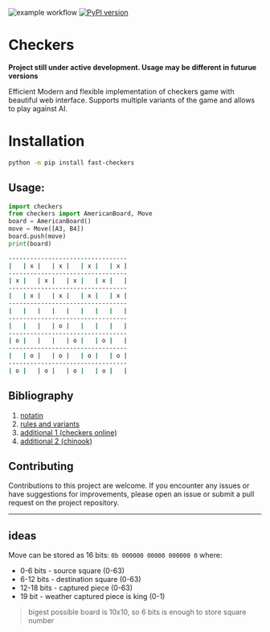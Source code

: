 ![example workflow](https://github.com/michalskibinski109/checkers/actions/workflows/python-app.yml/badge.svg)
[![PyPI version](https://badge.fury.io/py/fast_checkers.svg)](https://badge.fury.io/py/fast_checkers)

# Checkers 

__Project still under active development. Usage may be different in futurue versions__

Efficient Modern and flexible implementation of checkers game with beautiful web interface.
Supports multiple variants of the game and allows to play against AI.

# Installation

```bash
python -m pip install fast-checkers 
```

## Usage:

```python
import checkers
from checkers import AmericanBoard, Move 
board = AmericanBoard()
move = Move([A3, B4])
board.push(move)
print(board)
```

```bash
---------------------------------
|   | x |   | x |   | x |   | x |
---------------------------------
| x |   | x |   | x |   | x |   |
---------------------------------
|   | x |   | x |   | x |   | x |
---------------------------------
|   |   |   |   |   |   |   |   |
---------------------------------
|   |   |   | o |   |   |   |   |
---------------------------------
| o |   |   |   | o |   | o |   |
---------------------------------
|   | o |   | o |   | o |   | o |
---------------------------------
| o |   | o |   | o |   | o |   |
```

## Bibliography
1. [notatin](https://en.wikipedia.org/wiki/Portable_Draughts_Notation)
2. [rules and variants](https://en.wikipedia.org/wiki/Checkers)
3. [additional 1 (checkers online)](https://checkers.online/play)
4. [additional 2 (chinook)](https://webdocs.cs.ualberta.ca/~chinook/play/notation.html)

## Contributing

Contributions to this project are welcome. If you encounter any issues or have suggestions for improvements, please open an issue or submit a pull request on the project repository.

---

## ideas
Move can be stored as 
16 bits:
`0b 000000 00000 000000 0`
where:
- 0-6 bits - source square (0-63)
- 6-12 bits - destination square (0-63)
-  12-18 bits - captured piece (0-63)
- 19 bit - weather captured piece is king (0-1)
> bigest possible board is 10x10, so 6 bits is enough to store square number

